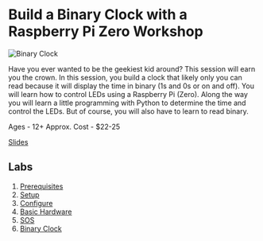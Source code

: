 # Build a Binary Clock with a Raspberry Pi Zero Workshop

![Binary Clock](images/binaryclock.jpg "Binary Clock")


Have you ever wanted to be the geekiest kid around? This session will earn you the crown. In this session, you build a clock that likely only you can read because it will display the time in binary (1s and 0s or on and off). You will learn how to control LEDs using a Raspberry Pi (Zero). Along the way you will learn a little programming with Python to determine the time and control the LEDs. But of course, you will also have to learn to read binary.

Ages - 12+
Approx. Cost - $22-25

[Slides](https://cmj-presentations.s3.amazonaws.com/binary-clock/BinaryClockGirlCON2019.pdf)

## Labs

1. [Prerequisites](prerequisites.md)
1. [Setup](setup.md)
1. [Configure](config.md)
1. [Basic Hardware](basic_hardware.md)
1. [SOS](sos.md)
1. [Binary Clock](binary_clock.md)